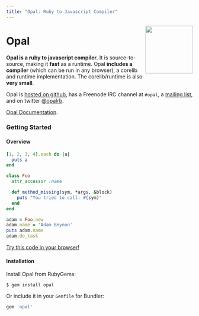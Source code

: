 ```yaml
---
title: "Opal: Ruby to Javascript Compiler"
---
```


<div class="page-header">
  <img src='https://secure.gravatar.com/avatar/88298620949a6534d403da2e356c9339?s=420&d=https://a248.e.akamai.net/assets.github.com%2Fimages%2Fgravatars%2Fgravatar-org-420.png' alt='' style='float:right;margin-top:-24px' width='128' height='128' />
  <h1>
    Opal
  </h1>
  <p>
    <b>Opal is a ruby to javascript compiler.</b> It is source-to-source, making it
    <b>fast</b> as a runtime. Opal <b>includes a compiler</b> (which can be run in any
    browser), a corelib and runtime implementation. The corelib/runtime is
    also <b>very small</b>.
  </p>
  <p>
    Opal is <a href="http://github.com/opal/opal">hosted on github</a>,
    has a Freenode IRC channel at <code>#opal</code>, a <a href="https://groups.google.com/forum/#!forum/opalrb">mailing list</a>, and on twitter
    <a href="http://twitter.com/opalrb">@opalrb</a>.
  </p>

  <p><a><a href="https://github.com/opal/opal/blob/master/doc/home.md">Opal Documentation</a>.
</div>

### Getting Started

#### Overview

```ruby
[1, 2, 3, 4].each do |a|
  puts a
end

class Foo
  attr_accessor :name

  def method_missing(sym, *args, &block)
    puts "You tried to call: #{sym}"
  end
end

adam = Foo.new
adam.name = 'Adam Beynon'
puts adam.name
adam.do_task
```

[Try this code in your browser!](/try)

#### Installation

Install Opal from RubyGems:

```text
$ gem install opal
```

Or include it in your `Gemfile` for Bundler:

```ruby
gem 'opal'
```
